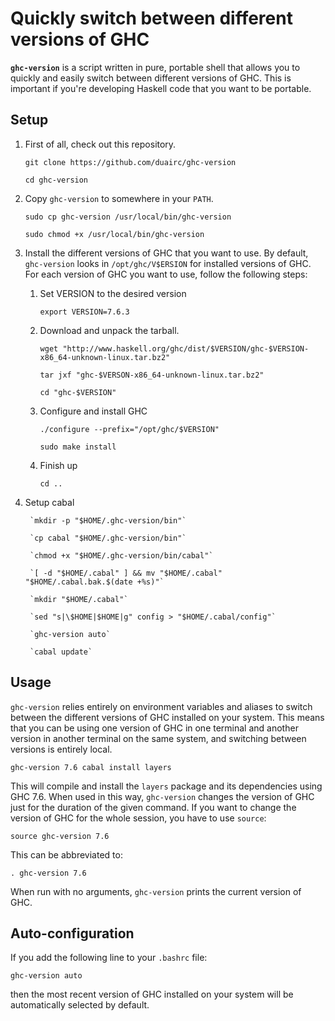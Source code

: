 # Quickly switch between different versions of GHC

**`ghc-version`** is a script written in pure, portable shell that allows you
to quickly and easily switch between different versions of GHC. This is
important if you're developing Haskell code that you want to be portable.

## Setup

1. First of all, check out this repository.

    `git clone https://github.com/duairc/ghc-version`

    `cd ghc-version`

2. Copy `ghc-version` to somewhere in your `PATH`.

    `sudo cp ghc-version /usr/local/bin/ghc-version`

    `sudo chmod +x /usr/local/bin/ghc-version`

3. Install the different versions of GHC that you want to use. By default,
    `ghc-version` looks in `/opt/ghc/V$ERSION` for installed versions of GHC.
    For each version of GHC you want to use, follow the following steps:

    1. Set VERSION to the desired version

        `export VERSION=7.6.3`

    2. Download and unpack the tarball.

        `wget "http://www.haskell.org/ghc/dist/$VERSION/ghc-$VERSION-x86_64-unknown-linux.tar.bz2"`

        `tar jxf "ghc-$VERSON-x86_64-unknown-linux.tar.bz2"`

        `cd "ghc-$VERSION"`

    3. Configure and install GHC

        `./configure --prefix="/opt/ghc/$VERSION"`

        `sudo make install`

    4. Finish up

        `cd ..`

4. Setup cabal

        `mkdir -p "$HOME/.ghc-version/bin"`

        `cp cabal "$HOME/.ghc-version/bin"`

        `chmod +x "$HOME/.ghc-version/bin/cabal"`

        `[ -d "$HOME/.cabal" ] && mv "$HOME/.cabal" "$HOME/.cabal.bak.$(date +%s)"`

        `mkdir "$HOME/.cabal"`

        `sed "s|\$HOME|$HOME|g" config > "$HOME/.cabal/config"`

        `ghc-version auto`

        `cabal update`

## Usage

`ghc-version` relies entirely on environment variables and aliases to switch
between the different versions of GHC installed on your system. This means
that you can be using one version of GHC in one terminal and another version
in another terminal on the same system, and switching between versions is
entirely local.

    ghc-version 7.6 cabal install layers

This will compile and install the `layers` package and its dependencies using
GHC 7.6. When used in this way, `ghc-version` changes the version of GHC just
for the duration of the given command. If you want to change the version of
GHC for the whole session, you have to use `source`:

    source ghc-version 7.6

This can be abbreviated to:

    . ghc-version 7.6

When run with no arguments, `ghc-version` prints the current version of GHC.

## Auto-configuration

If you add the following line to your `.bashrc` file:

    ghc-version auto

then the most recent version of GHC installed on your system will be
automatically selected by default.
